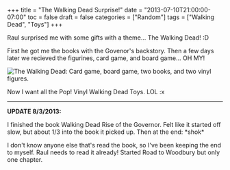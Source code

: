 +++
title = "The Walking Dead Surprise!"
date = "2013-07-10T21:00:00-07:00"
toc = false
draft = false
categories = ["Random"]
tags = ["Walking Dead", "Toys"]
+++


<p>Raul surprised me with some gifts with a theme... The Walking Dead! :D</p>    
<p>First he got me the books with the Govenor's backstory. Then a few days later we recieved the figurines, card game, and board game... OH MY!</p>    
<p><img alt="The Walking Dead: Card game, board game, two books, and two vinyl figures." src="/images/2013/07/2013-07-09_17-35-38_476_zps46c7a255.jpg" title="The Walking Dead Goodies! Love love love!" /></p>    
<p>Now I want all the Pop! Vinyl Walking Dead Toys. LOL :x</p>    <hr />  
<p><strong>UPDATE 8/3/2013:</strong></p>    
<p>I finished the book&nbsp;Walking Dead Rise of the Governor. Felt like it started off slow, but about 1/3 into the book it picked up. Then at the end:&nbsp;*shok*</p>    
<p>I don't know anyone else that's read the book, so I've been keeping the end to myself. Raul needs to read it already! Started Road to Woodbury but only one chapter.</p>  